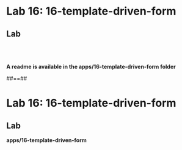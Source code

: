 <!-- .slide: class="exercice" -->
# Lab 16: 16-template-driven-form
## Lab

<br/><br/>

<b>A readme is available in the apps/16-template-driven-form folder</b>

##==##
<!-- .slide: class="sfeir-bg-pink exercice" -->

# Lab 16: 16-template-driven-form
## Lab

<b>apps/16-template-driven-form</b>
